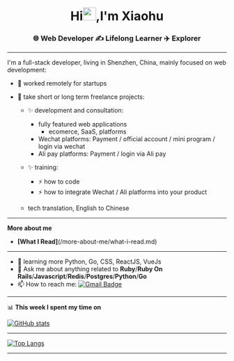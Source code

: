 <h1 align="center">Hi<img src="https://raw.githubusercontent.com/MartinHeinz/MartinHeinz/master/wave.gif" width="30">,I'm Xiaohu</h1>
<h3 align="center">🌐 Web Developer ✍️ Lifelong Learner ✈️ Explorer</h3>

---
I'm a full-stack developer, living in Shenzhen, China, mainly focused on web development:

- 🔭 worked remotely for startups

- 👯 take short or long term freelance projects:
  - ✨ development and consultation:
    - fully featured web applications
      - ecomerce, SaaS, platforms
    - Wechat platforms: Payment / official account / mini program / login via wechat
    - Ali pay platforms: Payment / login via Ali pay
  
  - ✨ training:
    - ⚡ how to code
    - ⚡ how to integrate Wechat / Ali platforms into your product
  - tech translation, English to Chinese

---

**More about me**

- **[What I Read]**(/more-about-me/what-i-read.md)

--- 
- 🌱 learning more Python, Go, CSS, ReactJS, VueJs
- 💬 Ask me about anything related to **Ruby**/**Ruby On Rails**/**Javascript**/**Redis**/**Postgres**/**Python**/**Go**
- 📫 How to reach me: [![Gmail Badge](https://img.shields.io/badge/-space.pei+github@gmail.com-c14438?style=flat&logo=Gmail&logoColor=white)](mailto:spacepei+github@gmail.com "Connect via Email")

---

📊 **This week I spent my time on**

[![GitHub stats](https://github-readme-stats.vercel.app/api?username=i-free-developer&show_icons=true&theme=tokyonight)](https://github.com/anuraghazra/github-readme-stats)

---

[![Top Langs](https://github-readme-stats.vercel.app/api/top-langs/?username=i-free-developer&layout=compact)](https://github.com/anuraghazra/github-readme-stats)

---

<!-- ![visitors](https://visitor-badge.laobi.icu/badge?page_id=i-free-developer.i-free-developer) -->